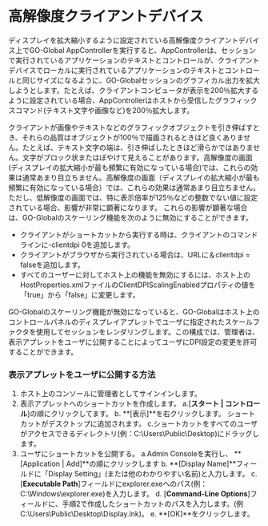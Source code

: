 # 高解像度クライアントデバイス

ディスプレイを拡大縮小するように設定されている高解像度クライアントデバイス上でGO-Global AppControllerを実行すると、AppControllerは、セッションで実行されているアプリケーションのテキストとコントロールが、クライアントデバイスでローカルに実行されているアプリケーションのテキストとコントロールと同じサイズになるように、GO-Globalセッションのグラフィカル出力を拡大しようとします。たとえば、クライアントコンピュータが表示を200％拡大するように設定されている場合、AppControllerはホストから受信したグラフィックスコマンド(テキスト文字や画像など)を200％拡大します。

クライアントが画像やテキストなどのグラフィックオブジェクトを引き伸ばすとき、それらの品質はオブジェクトが100％で描画されるときほど良くありません。たとえば、テキスト文字の端は、引き伸ばしたときほど滑らかではありません。文字がブロック状またはぼやけて見えることがあります。高解像度の画面(ディスプレイの拡大縮小が最も頻繁に有効になっている場合)では、これらの効果は通常あまり目立ちません。高解像度の画面（ディスプレイの拡大縮小が最も頻繁に有効になっている場合）では、これらの効果は通常あまり目立ちません。 ただし、低解像度の画面では、特に表示倍率が125％などの整数でない値に設定されている場合、影響が非常に顕著になります。 これらの影響が顕著な場合は、GO-Globalのスケーリング機能を次のように無効にすることができます。

* クライアントがショートカットから実行する時は、クライアントのコマンドラインに-clientdpi 0を追加します。
* クライアントがブラウザから実行されている場合は、URLに＆clientdpi = falseを追加します。
* すべてのユーザーに対してホスト上の機能を無効にするには、ホスト上のHostProperties.xmlファイルのClientDPIScalingEnabledプロパティの値を「true」から「false」に変更します。

GO-Globalのスケーリング機能が無効になっていると、GO-Globalはホスト上のコントロールパネルのディスプレイアプレットでユーザに指定されたスケールファクタを使用してセッションをレンダリングします。この構成では、管理者は、表示アプレットをユーザに公開することによってユーザにDPI設定の変更を許可することができます。

### 表示アプレットをユーザに公開する方法

1. ホスト上のコンソールに管理者としてサインインします。
2. 表示アプレットへのショートカットを作成します。 
    a.[**スタート | コントロール**]の順にクリックしてます。
    b. **[表示]**を右クリックします。 ショートカットがデスクトップに追加されます。 
    c.ショートカットをすべてのユーザがアクセスできるディレクトリ(例：C:\Users\Public\Desktop)にドラッグします。
3. ユーザにショートカットを公開する。
    a.Admin Consoleを実行し、 **[Application | Add]**の順にクリックします 
    b. **[Display Name]**フィールドに「Display Setting」(または他のわかりやすい名前)と入力します。 
    c. [**Executable Path**]フィールドにexplorer.exeへのパス(例：C:\Windows\explorer.exe)を入力します。 
    d. [**Command-Line Options**]フィールドに、手順2で作成したショートカットのパスを入力します。(例C:\Users\Public\Desktop\Display.lnk)。 
    e. **[OK]**をクリックします。
